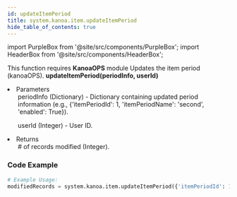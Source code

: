 ```yaml
---
id: updateItemPeriod
title: system.kanoa.item.updateItemPeriod
hide_table_of_contents: true
---
```


import PurpleBox from '@site/src/components/PurpleBox';
import HeaderBox from '@site/src/components/HeaderBox';

<PurpleBox>This function requires <b>KanoaOPS</b> module</PurpleBox>
<HeaderBox header="Description">Updates the item period (kanoaOPS).</HeaderBox>
<HeaderBox header="Syntax">
    <b>updateItemPeriod(periodInfo, userId)</b>
    <li>Parameters <br />
        <ul>periodInfo (Dictionary) - Dictionary containing updated period information (e.g., &#123;'itemPeriodId': 1, 'itemPeriodName': 'second', 'enabled': True}).</ul>
        <ul>userId (Integer) - User ID.</ul>
    </li>
    <li>Returns <br />
        <ul># of records modified (Integer).</ul>
    </li>
</HeaderBox>

### Code Example

```python
# Example Usage:
modifiedRecords = system.kanoa.item.updateItemPeriod({'itemPeriodId': 1, 'itemPeriodName': 'second', 'enabled': True}, 123)

